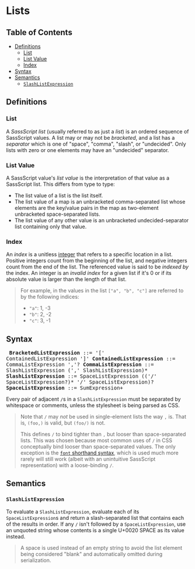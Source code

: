 # Lists

## Table of Contents

* [Definitions](#definitions)
  * [List](#list)
  * [List Value](#list-value)
  * [Index](#index)
* [Syntax](#syntax)
* [Semantics](#semantics)
  * [`SlashListExpression`](#slashlistexpression)

## Definitions

### List

A *SassScript list* (usually referred to as just a *list*) is an ordered
sequence of SassScript values. A list may or may not be *bracketed*, and a list
has a *separator* which is one of "space", "comma", "slash", or "undecided".
Only lists with zero or one elements may have an "undecided" separator.

### List Value

A SassScript value's *list value* is the interpretation of that value as a
SassScript list. This differs from type to type:

* The list value of a list is the list itself.
* The list value of a map is an unbracketed comma-separated list whose elements
  are the key/value pairs in the map as two-element unbracketed space-separated
  lists.
* The list value of any other value is an unbracketed undecided-separator list
  containing only that value.

### Index

An *index* is a unitless [integer] that refers to a specific location in a list.
Positive integers count from the beginning of the list, and negative integers
count from the end of the list. The referenced value is said to be *indexed by*
the index. An integer is an *invalid index* for a given list if it's 0 or if its
absolute value is larger than the length of that list.

> For example, in the values in the list `["a", "b", "c"]` are referred to by
> the following indices:
>
> * `"a"`: 1, -3
> * `"b"`: 2, -2
> * `"c"`: 3, -1

[integer]: number.md#integer

## Syntax

<x><pre>
**BracketedListExpression** ::= '\[' ContainedListExpression ']'
**ContainedListExpression** ::= CommaListExpression ','?
**CommaListExpression**     ::= SlashListExpression (',' SlashListExpression)*
**SlashListExpression**     ::= SpaceListExpression (('/' SpaceListExpression?)* '/' SpaceListExpression)?
**SpaceListExpression**     ::= SumExpression+
</pre></x>

Every pair of adjacent `/`s in a `SlashListExpression` must be separated by
whitespace or comments, unless the stylesheet is being parsed as CSS.

> Note that `/` may *not* be used in single-element lists the way `,` is. That
> is, `(foo,)` is valid, but `(foo/)` is not.
>
> This defines `/` to bind tighter than `,` but looser than space-separated
> lists. This was chosen because most common uses of `/` in CSS conceptually
> bind looser than space-separated values. The only exception is the [`font`
> shorthand syntax], which is used much more rarely will still work (albeit with
> an unintuitive SassScript representation) with a loose-binding `/`.
>
> [`font` shorthand syntax]: https://developer.mozilla.org/en-US/docs/Web/CSS/font

## Semantics

### `SlashListExpression`

To evaluate a `SlashListExpression`, evaluate each of its `SpaceListExpression`s
and return a slash-separated list that contains each of the results in order. If
any `/` isn't followed by a `SpaceListExpression`, use an unquoted string whose
contents is a single U+0020 SPACE as its value instead.

> A space is used instead of an empty string to avoid the list element being
> considered "blank" and automatically omitted during serialization.
